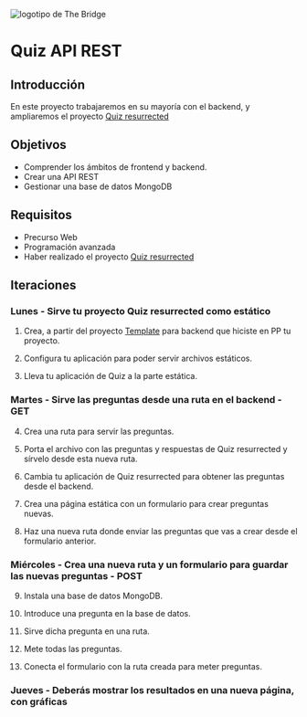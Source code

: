 ![logotipo de The Bridge](https://user-images.githubusercontent.com/27650532/77754601-e8365180-702b-11ea-8bed-5bc14a43f869.png  "logotipo de The Bridge")

# Quiz API REST #

## Introducción ##

En este proyecto trabajaremos en su mayoría con el backend, y ampliaremos el proyecto [Quiz resurrected]

## Objetivos ##

- Comprender los ámbitos de frontend y backend.
- Crear una API REST
- Gestionar una base de datos MongoDB

## Requisitos ##

- Precurso Web
- Programación avanzada
- Haber realizado el proyecto [Quiz resurrected]

## Iteraciones ##

### Lunes - Sirve tu proyecto Quiz resurrected como estático ###

1. Crea, a partir del proyecto [Template] para backend que hiciste en PP tu proyecto.

2. Configura tu aplicación para poder servir archivos estáticos.

3. Lleva tu aplicación de Quiz a la parte estática.

### Martes - Sirve las preguntas desde una ruta en el backend - GET ###

4. Crea una ruta para servir las preguntas.

5. Porta el archivo con las preguntas y respuestas de Quiz resurrected y sírvelo desde esta nueva ruta.

6. Cambia tu aplicación de Quiz resurrected para obtener las preguntas desde el backend.

7. Crea una página estática con un formulario para crear preguntas nuevas.

8. Haz una nueva ruta donde enviar las preguntas que vas a crear desde el formulario anterior.

### Miércoles - Crea una nueva ruta y un formulario para guardar las nuevas preguntas - POST ###

9. Instala una base de datos MongoDB.

10. Introduce una pregunta en la base de datos.

11. Sirve dicha pregunta en una ruta.

12. Mete todas las preguntas.

13. Conecta el formulario con la ruta creada para meter preguntas.

### Jueves - Deberás mostrar los resultados en una nueva página, con gráficas ###

[Quiz resurrected]: https://github.com/TheBridge-FullStackDeveloper/proyectos-quiz-resurrected "Quiz resurrected project"
[Template]: https://github.com/TheBridge-FullStackDeveloper/introduccion-al-backend-pp-template "Backend Template"
